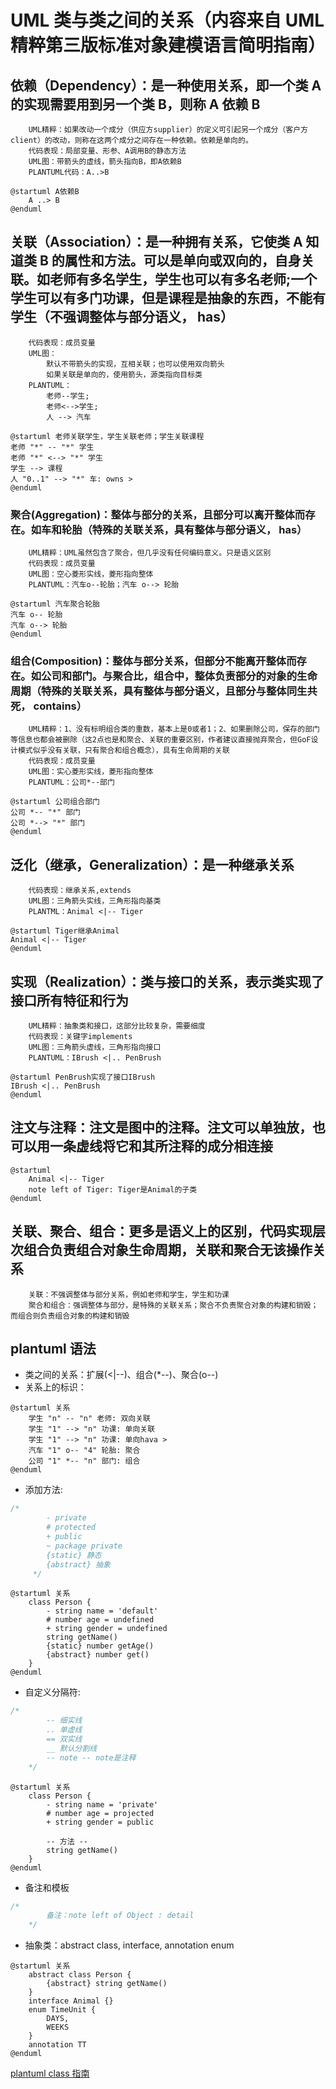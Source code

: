 # UML 类与类之间的关系（内容来自 UML 精粹第三版标准对象建模语言简明指南）

## 依赖（Dependency）：是一种使用关系，即一个类 A 的实现需要用到另一个类 B，则称 A 依赖 B

```plain
    UML精粹：如果改动一个成分（供应方supplier）的定义可引起另一个成分（客户方client）的改动，则称在这两个成分之间存在一种依赖。依赖是单向的。
    代码表现：局部变量、形参、A调用B的静态方法
    UML图：带箭头的虚线，箭头指向B，即A依赖B
    PLANTUML代码：A..>B
```

```plantuml
@startuml A依赖B
    A ..> B
@enduml
```

## 关联（Association）：是一种拥有关系，它使类 A 知道类 B 的属性和方法。可以是单向或双向的，自身关联。如老师有多名学生，学生也可以有多名老师;一个学生可以有多门功课，但是课程是抽象的东西，不能有学生（不强调整体与部分语义， has）

```plain
    代码表现：成员变量
    UML图：
        默认不带箭头的实现，互相关联；也可以使用双向箭头
        如果关联是单向的，使用箭头，源类指向目标类
    PLANTUML：
        老师--学生;
        老师<-->学生;
        人 --> 汽车
```

```plantuml
@startuml 老师关联学生，学生关联老师；学生关联课程
老师 "*" -- "*" 学生
老师 "*" <--> "*" 学生
学生 --> 课程
人 "0..1" --> "*" 车: owns >
@enduml
```

### 聚合(Aggregation)：整体与部分的关系，且部分可以离开整体而存在。如车和轮胎（特殊的关联关系，具有整体与部分语义， has）

```plain
    UML精粹：UML虽然包含了聚合，但几乎没有任何编码意义。只是语义区别
    代码表现：成员变量
    UML图：空心菱形实线，菱形指向整体
    PLANTUML：汽车o--轮胎；汽车 o--> 轮胎
```

```plantuml
@startuml 汽车聚合轮胎
汽车 o-- 轮胎
汽车 o--> 轮胎
@enduml
```

### 组合(Composition)：整体与部分关系，但部分不能离开整体而存在。如公司和部门。与聚合比，组合中，整体负责部分的对象的生命周期（特殊的关联关系，具有整体与部分语义，且部分与整体同生共死， contains）

```plain
    UML精粹：1、没有标明组合类的重数，基本上是0或者1；2、如果删除公司，保存的部门等信息也都会被删除（这2点也是和聚合、关联的重要区别，作者建议直接抛弃聚合，但GoF设计模式似乎没有关联，只有聚合和组合概念），具有生命周期的关联
    代码表现：成员变量
    UML图：实心菱形实线，菱形指向整体
    PLANTUML：公司*--部门
```

```plantuml
@startuml 公司组合部门
公司 *-- "*" 部门
公司 *--> "*" 部门
@enduml
```

## 泛化（继承，Generalization）：是一种继承关系

```plain
    代码表现：继承关系,extends
    UML图：三角箭头实线，三角形指向基类
    PLANTML：Animal <|-- Tiger
```

```plantuml
@startuml Tiger继承Animal
Animal <|-- Tiger
@enduml
```

## 实现（Realization）：类与接口的关系，表示类实现了接口所有特征和行为

```plain
    UML精粹：抽象类和接口，这部分比较复杂，需要细度
    代码表现：关键字implements
    UML图：三角箭头虚线，三角形指向接口
    PLANTUML：IBrush <|.. PenBrush
```

```plantuml
@startuml PenBrush实现了接口IBrush
IBrush <|.. PenBrush
@enduml
```

## 注文与注释：注文是图中的注释。注文可以单独放，也可以用一条虚线将它和其所注释的成分相连接

```plantuml
@startuml
    Animal <|-- Tiger
    note left of Tiger: Tiger是Animal的子类
@enduml
```

## 关联、聚合、组合：更多是语义上的区别，代码实现层次组合负责组合对象生命周期，关联和聚合无该操作关系

```plain
    关联：不强调整体与部分关系，例如老师和学生，学生和功课
    聚合和组合：强调整体与部分，是特殊的关联关系；聚合不负责聚合对象的构建和销毁；而组合则负责组合对象的构建和销毁
```

## plantuml 语法

- 类之间的关系：扩展(<|--)、组合(\*--)、聚合(o--)
- 关系上的标识：

```plantuml
@startuml 关系
    学生 "n" -- "n" 老师: 双向关联
    学生 "1" --> "n" 功课: 单向关联
    学生 "1" --> "n" 功课: 单向hava >
    汽车 "1" o-- "4" 轮胎: 聚合
    公司 "1" *-- "n" 部门: 组合
@enduml
```

- 添加方法:

```js
/*
        - private
        # protected
        + public
        ~ package private
        {static} 静态
        {abstract} 抽象
     */
```

```plantuml
@startuml 关系
    class Person {
        - string name = 'default'
        # number age = undefined
        + string gender = undefined
        string getName()
        {static} number getAge()
        {abstract} number get()
    }
@enduml
```

- 自定义分隔符:

```js
/*
        -- 细实线
        .. 单虚线
        == 双实线
        __ 默认分割线
        -- note -- note是注释
    */
```

```plantuml
@startuml 关系
    class Person {
        - string name = 'private'
        # number age = projected
        + string gender = public

        -- 方法 --
        string getName()
    }
@enduml
```

- 备注和模板

```js
/* 
        备注：note left of Object : detail
    */
```

- 抽象类：abstract class, interface, annotation enum

```plantuml
@startuml 关系
    abstract class Person {
        {abstract} string getName()
    }
    interface Animal {}
    enum TimeUnit {
        DAYS,
        WEEKS
    }
    annotation TT
@enduml
```

[plantuml class 指南](https://plantuml.com/zh/class-diagram)
